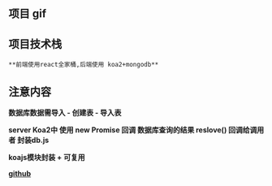 ## 项目 gif

## 项目技术栈

    **前端使用react全家桶,后端使用 koa2+mongodb**

## 注意内容

**数据库数据需导入 - 创建表 - 导入表**

**server Koa2中 使用 new Promise 回调 数据库查询的结果   reslove() 回调给调用者 封装db.js**

**koajs模块封装 + 可复用** 

**[github](https://github.com/Tolerating/react-back)**
